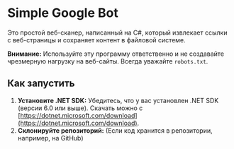 # Simple Google Bot

Это простой веб-сканер, написанный на C#, который извлекает ссылки с веб-страницы и сохраняет контент в файловой системе.

**Внимание:**  Используйте эту программу ответственно и не создавайте чрезмерную нагрузку на веб-сайты.  Всегда уважайте `robots.txt`.

## Как запустить

1.  **Установите .NET SDK:**  Убедитесь, что у вас установлен .NET SDK (версии 6.0 или выше).  Скачать можно с [https://dotnet.microsoft.com/download](https://dotnet.microsoft.com/download).
2.  **Склонируйте репозиторий:**  (Если код хранится в репозитории, например, на GitHub)

